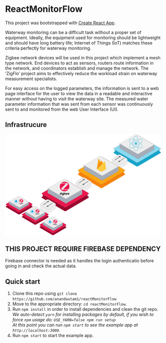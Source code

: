 # ReactMonitorFlow
This project was bootstrapped with [Create React App](https://github.com/facebookincubator/create-react-app).

Waterway monitoring can be a difficult task without a proper set of equipment. Ideally, the equipment used for monitoring should be lightweight and should have long battery life; Internet of Things (IoT) matches these criteria perfectly for waterway monitoring.

Zigbee network devices will be used in this project which implement a mesh type network. End devices to act as sensors, routers route information in the network, and coordinators establish and manage the network. The ‘ZigFlo’ project aims to effectively reduce the workload strain on waterway measurement specialists.

For easy access on the logged parameters, the information is sent to a web page interface for the user to view the data in a readable and interactive manner without having to visit the waterway site. The measured water parameter information that was sent from each sensor was continuously sent to and  monitored from the web User Interface (UI).

## Infrastrucure
![alt text](./assets/Infrastructure.png)

## THIS PROJECT REQUIRE FIREBASE DEPENDENCY
Firebase connector is needed as it handles the login authenticatio before going in and check the actual data. 

## Quick start
1. Clone this repo using `git clone https://github.com/anandautam1/reactMonitorFlow`
2. Move to the appropriate directory: `cd reactMonitorFlow`.<br />
3. Run `npm install` in order to install dependencies and clean the git repo.<br />
   *We auto-detect `yarn` for installing packages by default, if you wish to force `npm` usage do: `USE_YARN=false npm run setup`*<br />
   *At this point you can run `npm start` to see the example app at `http://localhost:3000`.*
4. Run `npm start` to start the example app.

